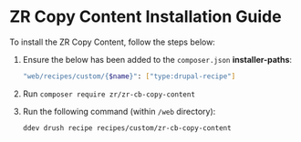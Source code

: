 # ZR Copy Content Installation Guide

To install the ZR Copy Content, follow the steps below:

1. Ensure the below has been added to the `composer.json` **installer-paths**:
    ```sh
    "web/recipes/custom/{$name}": ["type:drupal-recipe"]
    ```
2. Run `composer require zr/zr-cb-copy-content`
3. Run the following command (within `/web` directory):

    ```sh
    ddev drush recipe recipes/custom/zr-cb-copy-content
    ```

